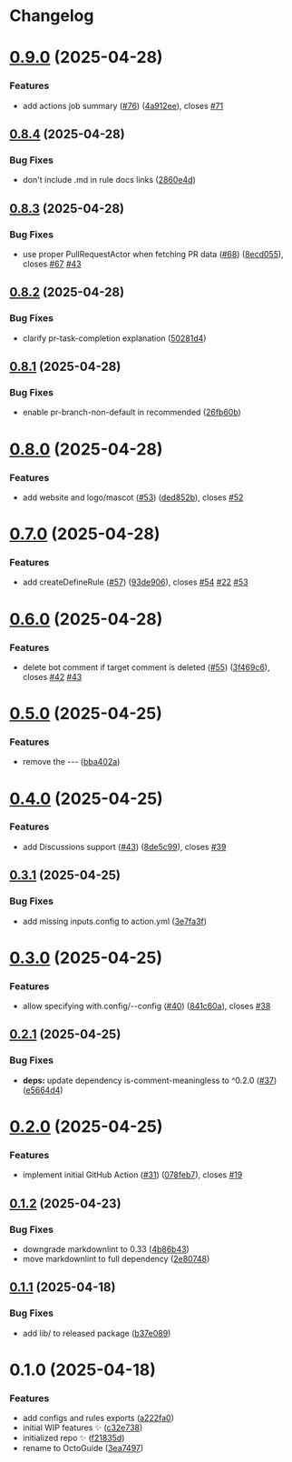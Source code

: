 # Changelog

# [0.9.0](https://github.com/JoshuaKGoldberg/OctoGuide/compare/0.8.4...0.9.0) (2025-04-28)

### Features

- add actions job summary ([#76](https://github.com/JoshuaKGoldberg/OctoGuide/issues/76)) ([4a912ee](https://github.com/JoshuaKGoldberg/OctoGuide/commit/4a912eecaf4ba379fd2790b96cedffb96dc1bcff)), closes [#71](https://github.com/JoshuaKGoldberg/OctoGuide/issues/71)

## [0.8.4](https://github.com/JoshuaKGoldberg/OctoGuide/compare/0.8.3...0.8.4) (2025-04-28)

### Bug Fixes

- don't include .md in rule docs links ([2860e4d](https://github.com/JoshuaKGoldberg/OctoGuide/commit/2860e4d7c10b9348c2f4a374752789ca77a8c2bb))

## [0.8.3](https://github.com/JoshuaKGoldberg/OctoGuide/compare/0.8.2...0.8.3) (2025-04-28)

### Bug Fixes

- use proper PullRequestActor when fetching PR data ([#68](https://github.com/JoshuaKGoldberg/OctoGuide/issues/68)) ([8ecd055](https://github.com/JoshuaKGoldberg/OctoGuide/commit/8ecd055fad04cf5ef300c4abcba8568d55d7d81f)), closes [#67](https://github.com/JoshuaKGoldberg/OctoGuide/issues/67) [#43](https://github.com/JoshuaKGoldberg/OctoGuide/issues/43)

## [0.8.2](https://github.com/JoshuaKGoldberg/OctoGuide/compare/0.8.1...0.8.2) (2025-04-28)

### Bug Fixes

- clarify pr-task-completion explanation ([50281d4](https://github.com/JoshuaKGoldberg/OctoGuide/commit/50281d435b1d77285a424d8efebab471ebf0a9fa))

## [0.8.1](https://github.com/JoshuaKGoldberg/OctoGuide/compare/0.8.0...0.8.1) (2025-04-28)

### Bug Fixes

- enable pr-branch-non-default in recommended ([26fb60b](https://github.com/JoshuaKGoldberg/OctoGuide/commit/26fb60b3de01d188078b407370a10d1da1ac06df))

# [0.8.0](https://github.com/JoshuaKGoldberg/OctoGuide/compare/0.7.0...0.8.0) (2025-04-28)

### Features

- add website and logo/mascot ([#53](https://github.com/JoshuaKGoldberg/OctoGuide/issues/53)) ([ded852b](https://github.com/JoshuaKGoldberg/OctoGuide/commit/ded852b3aaf80d0aa640fc795f08921ca9c3eb23)), closes [#52](https://github.com/JoshuaKGoldberg/OctoGuide/issues/52)

# [0.7.0](https://github.com/JoshuaKGoldberg/OctoGuide/compare/0.6.0...0.7.0) (2025-04-28)

### Features

- add createDefineRule ([#57](https://github.com/JoshuaKGoldberg/OctoGuide/issues/57)) ([93de906](https://github.com/JoshuaKGoldberg/OctoGuide/commit/93de906a9dc7796de3055b19e978fbeb1bb68f15)), closes [#54](https://github.com/JoshuaKGoldberg/OctoGuide/issues/54) [#22](https://github.com/JoshuaKGoldberg/OctoGuide/issues/22) [#53](https://github.com/JoshuaKGoldberg/OctoGuide/issues/53)

# [0.6.0](https://github.com/JoshuaKGoldberg/OctoGuide/compare/0.5.0...0.6.0) (2025-04-28)

### Features

- delete bot comment if target comment is deleted ([#55](https://github.com/JoshuaKGoldberg/OctoGuide/issues/55)) ([3f469c6](https://github.com/JoshuaKGoldberg/OctoGuide/commit/3f469c6857015873ddab87e02305568e6cf6be32)), closes [#42](https://github.com/JoshuaKGoldberg/OctoGuide/issues/42) [#43](https://github.com/JoshuaKGoldberg/OctoGuide/issues/43)

# [0.5.0](https://github.com/JoshuaKGoldberg/OctoGuide/compare/0.4.0...0.5.0) (2025-04-25)

### Features

- remove the --- ([bba402a](https://github.com/JoshuaKGoldberg/OctoGuide/commit/bba402ab8899bd0e6692130a92efb7c8e1854f27))

# [0.4.0](https://github.com/JoshuaKGoldberg/OctoGuide/compare/0.3.1...0.4.0) (2025-04-25)

### Features

- add Discussions support ([#43](https://github.com/JoshuaKGoldberg/OctoGuide/issues/43)) ([8de5c99](https://github.com/JoshuaKGoldberg/OctoGuide/commit/8de5c999289cb3d51d8d1cb16ad8752b2fce4f3a)), closes [#39](https://github.com/JoshuaKGoldberg/OctoGuide/issues/39)

## [0.3.1](https://github.com/JoshuaKGoldberg/OctoGuide/compare/0.3.0...0.3.1) (2025-04-25)

### Bug Fixes

- add missing inputs.config to action.yml ([3e7fa3f](https://github.com/JoshuaKGoldberg/OctoGuide/commit/3e7fa3f6c06d97659d74c7675d11068da93deb70))

# [0.3.0](https://github.com/JoshuaKGoldberg/OctoGuide/compare/0.2.1...0.3.0) (2025-04-25)

### Features

- allow specifying with.config/--config ([#40](https://github.com/JoshuaKGoldberg/OctoGuide/issues/40)) ([841c60a](https://github.com/JoshuaKGoldberg/OctoGuide/commit/841c60ab1a798c7a4922d9ff0a0116847b9773ad)), closes [#38](https://github.com/JoshuaKGoldberg/OctoGuide/issues/38)

## [0.2.1](https://github.com/JoshuaKGoldberg/OctoGuide/compare/0.2.0...0.2.1) (2025-04-25)

### Bug Fixes

- **deps:** update dependency is-comment-meaningless to ^0.2.0 ([#37](https://github.com/JoshuaKGoldberg/OctoGuide/issues/37)) ([e5664d4](https://github.com/JoshuaKGoldberg/OctoGuide/commit/e5664d49c636829da211d24e617430408a3c88ed))

# [0.2.0](https://github.com/JoshuaKGoldberg/OctoGuide/compare/0.1.2...0.2.0) (2025-04-25)

### Features

- implement initial GitHub Action ([#31](https://github.com/JoshuaKGoldberg/OctoGuide/issues/31)) ([078feb7](https://github.com/JoshuaKGoldberg/OctoGuide/commit/078feb73d4cb1221834d39bbab084b1aa4cc3c09)), closes [#19](https://github.com/JoshuaKGoldberg/OctoGuide/issues/19)

## [0.1.2](https://github.com/JoshuaKGoldberg/OctoGuide/compare/0.1.1...0.1.2) (2025-04-23)

### Bug Fixes

- downgrade markdownlint to 0.33 ([4b86b43](https://github.com/JoshuaKGoldberg/OctoGuide/commit/4b86b4341f0dca9a820457a6df2f4584401fb645))
- move markdownlint to full dependency ([2e80748](https://github.com/JoshuaKGoldberg/OctoGuide/commit/2e80748f37536a9a6ec788b9552cd2e904ef2b58))

## [0.1.1](https://github.com/JoshuaKGoldberg/OctoGuide/compare/0.1.0...0.1.1) (2025-04-18)

### Bug Fixes

- add lib/ to released package ([b37e089](https://github.com/JoshuaKGoldberg/OctoGuide/commit/b37e0895888866cba04879c9c2b791b4396330d9))

# 0.1.0 (2025-04-18)

### Features

- add configs and rules exports ([a222fa0](https://github.com/JoshuaKGoldberg/OctoGuide/commit/a222fa0430732963cf298d9ac9e4644cc838eff4))
- initial WIP features ✨ ([c32e738](https://github.com/JoshuaKGoldberg/OctoGuide/commit/c32e738570b79be230cfc26aa9328f3719c2aba1))
- initialized repo ✨ ([f21835d](https://github.com/JoshuaKGoldberg/OctoGuide/commit/f21835d4a64ce97dd7c63af6f7c30555e68a0d1e))
- rename to OctoGuide ([3ea7497](https://github.com/JoshuaKGoldberg/OctoGuide/commit/3ea74974cf5c1397182363ddbece83f0627fec58))
